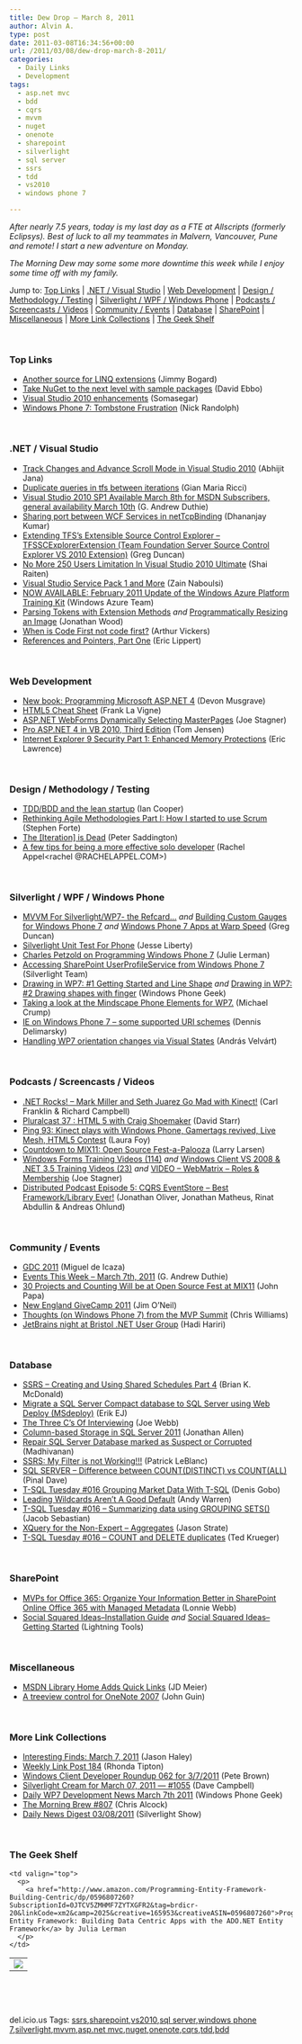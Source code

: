 ```yaml
---
title: Dew Drop – March 8, 2011
author: Alvin A.
type: post
date: 2011-03-08T16:34:56+00:00
url: /2011/03/08/dew-drop-march-8-2011/
categories:
  - Daily Links
  - Development
tags:
  - asp.net mvc
  - bdd
  - cqrs
  - mvvm
  - nuget
  - onenote
  - sharepoint
  - silverlight
  - sql server
  - ssrs
  - tdd
  - vs2010
  - windows phone 7

---
```

_After nearly 7.5 years, today is my last day as a FTE at Allscripts (formerly Eclipsys). Best of luck to all my teammates in Malvern, Vancouver, Pune and remote! I start a new adventure on Monday._

_The Morning Dew may some some more downtime this week while I enjoy some time off with my family._

Jump to: [Top Links][1] | [.NET / Visual Studio][2] | [Web Development][3] | [Design / Methodology / Testing][4] | [Silverlight / WPF / Windows Phone][5] | [Podcasts / Screencasts / Videos][6] | [Community / Events][7] | [Database][8] | [SharePoint][9] | [Miscellaneous][10] | [More Link Collections][11] | [The Geek Shelf][12] 

&#160;

### <a name="top"></a>Top Links

  * [Another source for LINQ extensions][13] (Jimmy Bogard)
  * [Take NuGet to the next level with sample packages][14] (David Ebbo)
  * [Visual Studio 2010 enhancements][15] (Somasegar)
  * [Windows Phone 7: Tombstone Frustration][16] (Nick Randolph)

&#160;

### <a name="dotnet"></a>.NET / Visual Studio

  * [Track Changes and Advance Scroll Mode in Visual Studio 2010][17] (Abhijit Jana)
  * [Duplicate queries in tfs between iterations][18] (Gian Maria Ricci)
  * [Visual Studio 2010 SP1 Available March 8th for MSDN Subscribers, general availability March 10th][19] (G. Andrew Duthie)
  * [Sharing port between WCF Services in netTcpBinding][20] (Dhananjay Kumar)
  * [Extending TFS&#8217;s Extensible Source Control Explorer &#8211; TFSSCExplorerExtension (Team Foundation Server Source Control Explorer VS 2010 Extension)][21] (Greg Duncan)
  * [No More 250 Users Limitation In Visual Studio 2010 Ultimate][22] (Shai Raiten)
  * [Visual Studio Service Pack 1 and More][23] (Zain Naboulsi)
  * [NOW AVAILABLE: February 2011 Update of the Windows Azure Platform Training Kit][24] (Windows Azure Team)
  * [Parsing Tokens with Extension Methods][25] _and_ [Programmatically Resizing an Image][26] (Jonathan Wood)
  * [When is Code First not code first?][27] (Arthur Vickers)
  * [References and Pointers, Part One][28] (Eric Lippert)

&#160;

### <a name="web"></a>Web Development

  * [New book: Programming Microsoft ASP.NET 4][29] (Devon Musgrave)
  * [HTML5 Cheat Sheet][30] (Frank La Vigne)
  * [ASP.NET WebForms Dynamically Selecting MasterPages][31] (Joe Stagner)
  * [Pro ASP.NET 4 in VB 2010, Third Edition][32] (Tom Jensen)
  * [Internet Explorer 9 Security Part 1: Enhanced Memory Protections][33] (Eric Lawrence)

&#160;

### <a name="design"></a>Design / Methodology / Testing

  * [TDD/BDD and the lean startup][34] (Ian Cooper)
  * [Rethinking Agile Methodologies Part I: How I started to use Scrum][35] (Stephen Forte)
  * [The [Iteration] is Dead][36] (Peter Saddington)
  * [A few tips for being a more effective solo developer][37] (Rachel Appel<rachel @RACHELAPPEL.COM>)

&#160;

### <a name="silverlight"></a>Silverlight / WPF / Windows Phone

  * [MVVM For Silverlight/WP7- the Refcard&#8230;][38] _and_ [Building Custom Gauges for Windows Phone 7][39] _and_ [Windows Phone 7 Apps at Warp Speed][40] (Greg Duncan)
  * [Silverlight Unit Test For Phone][41] (Jesse Liberty)
  * [Charles Petzold on Programming Windows Phone 7][42] (Julie Lerman)
  * [Accessing SharePoint UserProfileService from Windows Phone 7][43] (Silverlight Team)
  * [Drawing in WP7: #1 Getting Started and Line Shape][44] _and_ [Drawing in WP7: #2 Drawing shapes with finger][45] (Windows Phone Geek)
  * [Taking a look at the Mindscape Phone Elements for WP7.][46] (Michael Crump)
  * [IE on Windows Phone 7 &#8211; some supported URI schemes][47] (Dennis Delimarsky)
  * <a href="http://dotneteers.net/blogs/vbandi/archive/2011/03/08/handling-wp7-orientation-changes-via-visual-states.aspx" target="_blank">Handling WP7 orientation changes via Visual States</a> (András Velvárt)

&#160;

### <a name="podcasts"></a>Podcasts / Screencasts / Videos

  * <a href="http://www.dotnetrocks.com/default.aspx?ShowNum=643" target="_blank">.NET Rocks! &#8211; Mark Miller and Seth Juarez Go Mad with Kinect!</a> (Carl Franklin & Richard Campbell)
  * [Pluralcast 37 : HTML 5 with Craig Shoemaker][48] (David Starr)
  * [Ping 93: Kinect plays with Windows Phone, Gamertags revived, Live Mesh, HTML5 Contest][49] (Laura Foy)
  * [Countdown to MIX11: Open Source Fest-a-Palooza][50] (Larry Larsen)
  * [Windows Forms Training Videos (114)][51] _and_&#160;<a href="http://feedproxy.google.com/~r/MSJoe/~3/ahuzALTghGo/" target="_blank">Windows Client VS 2008 & .NET 3.5 Training Videos (23)</a> _and_&#160;<a href="http://feedproxy.google.com/~r/MSJoe/~3/rQwpyN8kcTs/" target="_blank">VIDEO – WebMatrix – Roles & Membership</a> (Joe Stagner)
  * <a href="http://feedproxy.google.com/~r/DistributedPodcast/~3/eBzn8ew0_h8/episode-5-cqrs-eventstore-best-frameworklibrary-ever" target="_blank">Distributed Podcast Episode 5: CQRS EventStore – Best Framework/Library Ever!</a> (Jonathan Oliver, Jonathan Matheus, Rinat Abdullin & Andreas Ohlund)

&#160;

### <a name="events"></a>Community / Events

  * [GDC 2011][52] (Miguel de Icaza)
  * [Events This Week – March 7th, 2011][53] (G. Andrew Duthie)
  * [30 Projects and Counting Will be at Open Source Fest at MIX11][54] (John Papa)
  * [New England GiveCamp 2011][55] (Jim O’Neil)
  * [Thoughts (on Windows Phone 7) from the MVP Summit][56] (Chris Williams)
  * [JetBrains night at Bristol .NET User Group][57] (Hadi Hariri)

&#160;

### <a name="db"></a>Database

  * [SSRS – Creating and Using Shared Schedules Part 4][58] (Brian K. McDonald)
  * [Migrate a SQL Server Compact database to SQL Server using Web Deploy (MSdeploy)][59] (Erik EJ)
  * [The Three C’s Of Interviewing][60] (Joe Webb)
  * [Column-based Storage in SQL Server 2011][61] (Jonathan Allen)
  * [Repair SQL Server Database marked as Suspect or Corrupted][62] (Madhivanan)
  * [SSRS: My Filter is not Working!!!][63] (Patrick LeBlanc)
  * [SQL SERVER – Difference between COUNT(DISTINCT) vs COUNT(ALL)][64] (Pinal Dave)
  * [T-SQL Tuesday #016 Grouping Market Data With T-SQL][65] (Denis Gobo)
  * [Leading Wildcards Aren’t A Good Default][66] (Andy Warren)
  * [T-SQL Tuesday #016 &#8211; Summarizing data using GROUPING SETS()][67] (Jacob Sebastian)
  * [XQuery for the Non-Expert – Aggregates][68] (Jason Strate)
  * [T-SQL Tuesday #016 &#8211; COUNT and DELETE duplicates][69] (Ted Krueger)

&#160;

### <a name="sp"></a>SharePoint

  * [MVPs for Office 365: Organize Your Information Better in SharePoint Online Office 365 with Managed Metadata][70] (Lonnie Webb)
  * [Social Squared Ideas–Installation Guide][71] _and_ [Social Squared Ideas–Getting Started][72] (Lightning Tools)

&#160;

### <a name="misc"></a>Miscellaneous

  * [MSDN Library Home Adds Quick Links][73] (JD Meier)
  * [A treeview control for OneNote 2007][74] (John Guin)

&#160;

### <a name="links"></a>More Link Collections

  * [Interesting Finds: March 7, 2011][75] (Jason Haley)
  * [Weekly Link Post 184][76] (Rhonda Tipton)
  * [Windows Client Developer Roundup 062 for 3/7/2011][77] (Pete Brown)
  * [Silverlight Cream for March 07, 2011 &#8212; #1055][78] (Dave Campbell)
  * [Daily WP7 Development News March 7th 2011][79] (Windows Phone Geek)
  * [The Morning Brew #807][80] (Chris Alcock)
  * [Daily News Digest 03/08/2011][81] (Silverlight Show)

&#160;

### <a name="shelf"></a>The Geek Shelf

<table border="0" cellspacing="0" cellpadding="0">
  <tr>
    <td>
      <img data-recalc-dims="1" decoding="async" src="https://i0.wp.com/ecx.images-amazon.com/images/I/41%252BNFDS5gWL._SL160_.jpg?w=660" />
    </td>
    
    <td valign="top">
      <p>
        <a href="http://www.amazon.com/Programming-Entity-Framework-Building-Centric/dp/0596807260?SubscriptionId=0JTCV5ZMHMF7ZYTXGFR2&tag=brdicr-20&linkCode=xm2&camp=2025&creative=165953&creativeASIN=0596807260">Programming Entity Framework: Building Data Centric Apps with the ADO.NET Entity Framework</a> by Julia Lerman
      </p>
    </td>
  </tr>
</table>

&#160;

<div style="padding-bottom: 0px; margin: 0px; padding-left: 0px; padding-right: 0px; display: inline; float: none; padding-top: 0px" id="scid:C16BAC14-9A3D-4c50-9394-FBFEF7A93539:dae7e5fc-4483-4d90-a58e-fe21af6b1b22" class="wlWriterEditableSmartContent">
  <!--dotnetkickit-->
</div>

&#160;

<div style="padding-bottom: 0px; margin: 0px; padding-left: 0px; padding-right: 0px; display: inline; float: none; padding-top: 0px" id="scid:0767317B-992E-4b12-91E0-4F059A8CECA8:ca80cac0-b3e5-49f7-9bb3-80ebb0e6a0db" class="wlWriterEditableSmartContent">
  del.icio.us Tags: <a href="http://del.icio.us/popular/ssrs" rel="tag">ssrs</a>,<a href="http://del.icio.us/popular/sharepoint" rel="tag">sharepoint</a>,<a href="http://del.icio.us/popular/vs2010" rel="tag">vs2010</a>,<a href="http://del.icio.us/popular/sql+server" rel="tag">sql server</a>,<a href="http://del.icio.us/popular/windows+phone+7" rel="tag">windows phone 7</a>,<a href="http://del.icio.us/popular/silverlight" rel="tag">silverlight</a>,<a href="http://del.icio.us/popular/mvvm" rel="tag">mvvm</a>,<a href="http://del.icio.us/popular/asp.net+mvc" rel="tag">asp.net mvc</a>,<a href="http://del.icio.us/popular/nuget" rel="tag">nuget</a>,<a href="http://del.icio.us/popular/onenote" rel="tag">onenote</a>,<a href="http://del.icio.us/popular/cqrs" rel="tag">cqrs</a>,<a href="http://del.icio.us/popular/tdd" rel="tag">tdd</a>,<a href="http://del.icio.us/popular/bdd" rel="tag">bdd</a>
</div>

 [1]: https://morningdew-bpc6g3a0fgaxdxcu.eastus2-01.azurewebsites.net/#top
 [2]: https://morningdew-bpc6g3a0fgaxdxcu.eastus2-01.azurewebsites.net/#dotnet
 [3]: https://morningdew-bpc6g3a0fgaxdxcu.eastus2-01.azurewebsites.net/#web
 [4]: https://morningdew-bpc6g3a0fgaxdxcu.eastus2-01.azurewebsites.net/#design
 [5]: https://morningdew-bpc6g3a0fgaxdxcu.eastus2-01.azurewebsites.net/#silverlight
 [6]: https://morningdew-bpc6g3a0fgaxdxcu.eastus2-01.azurewebsites.net/#podcasts
 [7]: https://morningdew-bpc6g3a0fgaxdxcu.eastus2-01.azurewebsites.net/#events
 [8]: https://morningdew-bpc6g3a0fgaxdxcu.eastus2-01.azurewebsites.net/#db
 [9]: https://morningdew-bpc6g3a0fgaxdxcu.eastus2-01.azurewebsites.net/#sp
 [10]: https://morningdew-bpc6g3a0fgaxdxcu.eastus2-01.azurewebsites.net/#misc
 [11]: https://morningdew-bpc6g3a0fgaxdxcu.eastus2-01.azurewebsites.net/#links
 [12]: https://morningdew-bpc6g3a0fgaxdxcu.eastus2-01.azurewebsites.net/#shelf
 [13]: http://feedproxy.google.com/~r/LosTechies/~3/Xk059rDakKU/another-source-for-linq-extensions.aspx
 [14]: http://feedproxy.google.com/~r/DavidEbbo/~3/m68g9V4RlLA/take-nuget-to-next-level-with-sample.html
 [15]: http://blogs.msdn.com/b/somasegar/archive/2011/03/07/visual-studio-2010-enhancements.aspx
 [16]: http://feedproxy.google.com/~r/NicksNetTravels/~3/_klLxRYXp1Y/post.aspx
 [17]: http://abhijitjana.net/2011/03/08/track-changes-and-advance-scroll-mode-in-visual-studio-2010/
 [18]: http://feedproxy.google.com/~r/AlkampferEng/~3/MgHX_JIqkaA/
 [19]: http://blogs.msdn.com/b/gduthie/archive/2011/03/08/visual-studio-2010-sp1-available-march-8th-for-msdn-subscribers-general-availability-march-10th.aspx
 [20]: http://debugmode.net/2011/03/07/sharing-port-between-wcf-services-in-nettcpbinding/
 [21]: http://coolthingoftheday.blogspot.com/2011/03/extending-tfs-extensible-source-control.html
 [22]: http://feedproxy.google.com/~r/ShaiRaiten/~3/VFJs016MLbU/no-more-250-users-limitation-in-visual-studio-2010-ultimate.aspx
 [23]: http://feedproxy.google.com/~r/zainnab/~3/FaalBSmc8Lw/visual-studio-service-pack-1-and-more.aspx
 [24]: http://blogs.msdn.com/b/windowsazure/archive/2011/03/07/now-available-february-2011-update-of-the-windows-azure-platform-training-kit.aspx
 [25]: http://www.blackbeltcoder.com/Articles/net/parsing-tokens-with-extension-methods
 [26]: http://www.blackbeltcoder.com/Articles/graph/programmatically-resizing-an-image
 [27]: http://blogs.msdn.com/b/adonet/archive/2011/03/07/when-is-code-first-not-code-first.aspx
 [28]: http://blogs.msdn.com/b/ericlippert/archive/2011/03/07/references-and-pointers-part-one.aspx
 [29]: http://blogs.msdn.com/b/microsoft_press/archive/2011/03/07/new-book-programming-microsoft-asp-net-4.aspx
 [30]: http://franksworld.com/blog/archive/2011/03/08/12385.aspx
 [31]: http://feedproxy.google.com/~r/MSJoe/~3/Dw_eHjj54IE/
 [32]: http://feeds.dzone.com/~r/zones/books/~3/_h7TZMi8_aw/pro-aspnet-4-vb-2010-third
 [33]: http://blogs.msdn.com/b/ie/archive/2011/03/07/internet-explorer-9-security-part-1-enhanced-memory-protections.aspx
 [34]: http://feedproxy.google.com/~r/CodeBetter/~3/DCUdH8lbFIw/
 [35]: http://feedproxy.google.com/~r/StephenFortesBlog/~3/T-eOq1Y3Ojc/PermaLink,guid,7726af5c-3f50-4673-bb15-d287d97ce8a6.aspx
 [36]: http://feedproxy.google.com/~r/agilescout/~3/Jv41LUzeIo8/
 [37]: http://feedproxy.google.com/~r/RachelAppel/~3/GOhzZu5lZl8/
 [38]: http://coolthingoftheday.blogspot.com/2011/03/mvvm-for-silverlightwp7-refcard.html
 [39]: http://coolthingoftheday.blogspot.com/2011/03/custom-gauges-from-windows-phone-7.html
 [40]: http://channel9.msdn.com/coding4fun/blog/Windows-Phone-7-Apps-at-Warp-Speed
 [41]: http://feedproxy.google.com/~r/JesseLiberty-SilverlightGeek/~3/XW95CCv_wtU/
 [42]: http://feedproxy.google.com/~r/AuthorsCast/~3/DtHg34HNUQE/Charles-Petzold-on-Programming-Windows-Phone-7
 [43]: http://blogs.msdn.com/b/silverlightws/archive/2011/03/07/accessing-sharepoint-userprofileservice-from-windows-phone-7.aspx
 [44]: http://www.windowsphonegeek.com/tips/drawing-in-wp7-1-getting-started-and-line-shape
 [45]: http://www.windowsphonegeek.com/tips/drawing-in-wp7-2-drawing-shapes-with-finger
 [46]: http://michaelcrump.net/archive/2011/03/08/taking-a-look-at-the-mindscape-phone-elements-for-wp7.aspx
 [47]: http://feeds.dzone.com/~r/zones/dotnet/~3/vpS5IG0vxX8/ie-windows-phone-7-some
 [48]: http://feedproxy.google.com/~r/pluralcast/~3/mi7stfnydVo/pluralcast-37-html-5-with-craig-shoemaker.aspx
 [49]: http://channel9.msdn.com/Shows/PingShow/Ping-93-Kinect-plays-with-Windows-Phone-Gamertags-revived-Live-Mesh-HTML5-Contest
 [50]: http://channel9.msdn.com/Shows/Counting-Down-to-Mix/Countdown-to-MIX11-Open-Source-Fest-a-Palooza
 [51]: http://feedproxy.google.com/~r/MSJoe/~3/HeCJRIaIeng/
 [52]: http://tirania.org/blog/archive/2011/Mar-07.html
 [53]: http://blogs.msdn.com/b/gduthie/archive/2011/03/07/events-this-week-march-7th-2011.aspx
 [54]: http://feedproxy.google.com/~r/JohnPapa/~3/vOY7XcvwvPk/
 [55]: http://blogs.msdn.com/b/jimoneil/archive/2011/03/08/new-england-givecamp-2011.aspx
 [56]: http://feedproxy.google.com/~r/ChrisGWilliams/~3/b7gs8PdmJW8/144229.aspx
 [57]: http://blogs.jetbrains.com/dotnet/2011/03/jetbrains-night-at-bristol-net-user-group/
 [58]: http://www.sqlservercentral.com/blogs/briankmcdonald/archive/2011/03/08/ssrs-_1320_-creating-and-using-shared-schedules-part-4.aspx
 [59]: http://feedproxy.google.com/~r/ErikejBlogsAboutSqlCompactnetAndRelatedStuff/~3/BptBw3-77-o/migrate-sql-server-compact-database-to.html
 [60]: http://webbtechsolutions.com/2011/03/07/the-three-cs-of-interviewing/
 [61]: http://www.infoq.com/news/2011/03/Columnstore-index
 [62]: http://feedproxy.google.com/~r/sqlservercurry/blog/~3/Z-Bi6KzljP8/repair-sql-server-database-marked-as.html
 [63]: http://www.sqlservercentral.com/blogs/sqldownsouth/archive/2011/03/07/ssrs_3A00_--my-filter-is-not-working_210021002100_.aspx
 [64]: http://blog.sqlauthority.com/2011/03/08/sql-server-difference-between-countdistinct-vs-countall/
 [65]: http://blogs.lessthandot.com/index.php/DataMgmt/DataDesign/t-sql-tuesday-016-grouping
 [66]: http://feedproxy.google.com/~r/Sqlandy/~3/YS_uZd6qK8E/
 [67]: http://feedproxy.google.com/~r/ExploringBeyondRelational/~3/mlYpOank_30/t-sql-tuesday-016-summarizing-data-using-grouping-sets.aspx
 [68]: http://www.sqlservercentral.com/blogs/stratesql/archive/2011/03/07/xquery-for-the-non_2D00_expert-_1320_-aggregates.aspx
 [69]: http://blogs.lessthandot.com/index.php/DataMgmt/DBAdmin/t-sql-tuesday-016-count-and-delete-duplicates
 [70]: http://blogs.msdn.com/b/mvpawardprogram/archive/2011/03/07/mvps-for-office-365-organize-your-information-better-in-sharepoint-online-office-365-with-managed-metadata.aspx
 [71]: http://lightningtools.com/blog/archive/2011/03/07/social-squared-ideasndashinstallation-guide.aspx
 [72]: http://lightningtools.com/blog/archive/2011/03/07/social-squared-ideasndashgetting-started.aspx
 [73]: http://feedproxy.google.com/~r/jmeier/~3/PRggmQqgOAQ/msdn-library-home-adds-quick-links.aspx
 [74]: http://blogs.msdn.com/b/johnguin/archive/2011/03/07/a-treeview-control-for-onenote-2007.aspx
 [75]: http://jasonhaley.com/blog/post.aspx?id=c929ee35-2e27-4798-ac83-63f8910b3bdd
 [76]: http://rhondatipton.net/2011/03/07/weekly-link-post-184/
 [77]: http://feedproxy.google.com/~r/PeteBrown/~3/8M4BovObIXU/windows-client-developer-roundup-062-for-3-7-2011
 [78]: http://geekswithblogs.net/WynApseTechnicalMusings/archive/2011/03/07/144237.aspx
 [79]: http://www.windowsphonegeek.com/news/daily-wp7-development-news-march-7th-2011
 [80]: http://feedproxy.google.com/~r/ReflectivePerspective/~3/jnveqclRnDQ/
 [81]: http://feedproxy.google.com/~r/silverlightshow/~3/xCTlWC94vHg/Daily-News-Digest-03-08-2011.aspx